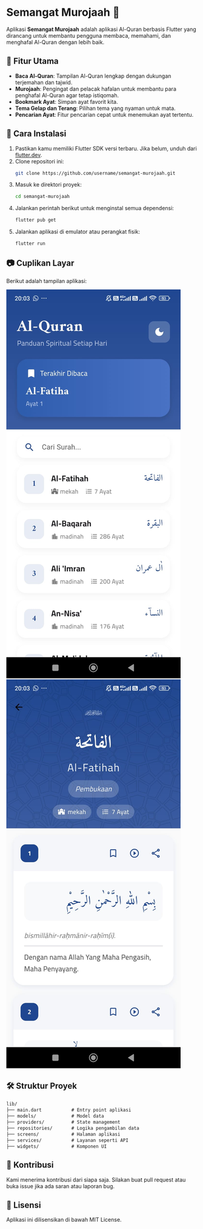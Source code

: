 # Semangat Murojaah 📖

Aplikasi **Semangat Murojaah** adalah aplikasi Al-Quran berbasis Flutter yang dirancang untuk membantu pengguna membaca, memahami, dan menghafal Al-Quran dengan lebih baik.

## 🌟 Fitur Utama
- **Baca Al-Quran**: Tampilan Al-Quran lengkap dengan dukungan terjemahan dan tajwid.
- **Murojaah**: Pengingat dan pelacak hafalan untuk membantu para penghafal Al-Quran agar tetap istiqomah.
- **Bookmark Ayat**: Simpan ayat favorit kita.
- **Tema Gelap dan Terang**: Pilihan tema yang nyaman untuk mata.
- **Pencarian Ayat**: Fitur pencarian cepat untuk menemukan ayat tertentu.

## 🚀 Cara Instalasi
1. Pastikan kamu memiliki Flutter SDK versi terbaru. Jika belum, unduh dari [flutter.dev](https://flutter.dev).
2. Clone repositori ini:
    ```bash
    git clone https://github.com/username/semangat-murojaah.git
    ```
3. Masuk ke direktori proyek:
    ```bash
    cd semangat-murojaah
    ```
4. Jalankan perintah berikut untuk menginstal semua dependensi:
    ```bash
    flutter pub get
    ```
5. Jalankan aplikasi di emulator atau perangkat fisik:
    ```bash
    flutter run
    ```

## 📷 Cuplikan Layar
Berikut adalah tampilan aplikasi:

![Halaman Utama](assets/main_screen.jpg)
![Halaman Detail Surat](assets/detail-surat.jpg)

## 🛠️ Struktur Proyek
```
lib/
├── main.dart           # Entry point aplikasi
├── models/             # Model data
├── providers/          # State management
├── repositories/       # Logika pengambilan data
├── screens/            # Halaman aplikasi
├── services/           # Layanan seperti API
├── widgets/            # Komponen UI
```

## 🤝 Kontribusi
Kami menerima kontribusi dari siapa saja. Silakan buat pull request atau buka issue jika ada saran atau laporan bug.

## 📜 Lisensi
Aplikasi ini dilisensikan di bawah MIT License.
